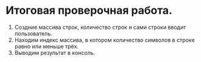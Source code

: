 # Итоговая проверочная работа.

1. Создние массива строк, количество строк и сами строки вводит пользователь.
2. Находим индекс массива, в котором количество символов в строке равно или меньше трёх.
3. Выводим результат в консоль.
